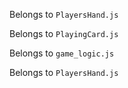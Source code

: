 Belongs to `PlayersHand.js`

<!--
class PlayersHand extends React.Component {

  render() {
    let cards = hamzaFoy.getCardInfo();
    let currentCards = cards.map(card =>
    <img src={playingCards.switchStatementForCards(card)} key={card.id} alt={card.suit + card.number} height="125px" width="75px"/>
    );

    return(
      <>
        <div className="handful-of-cards">
          {currentCards}
        </div>
        <h2>Your current hand of cards!</h2>
        <button className="button">
          Draw Card!
        </button>
      </>
    )
  }
}
-->


Belongs to `PlayingCard.js`

<!-- let cards = hamzaFoy.getCardInfo();
      let currentCards = cards.map(card =>
      <img src={playingCards.switchStatementForCards(card)} key={card.id} alt={card.suit + card.number} height="125px" width="75px"/>
      );



      class PlayingCard extends React.Component {
    render() {
        let cards = hamzaFoy.getCardInfo();
        let currentCards = cards.map(card =>
            <img src={playingCards.switchStatementForCards(card)} key={card.id} alt={card.suit + card.number} className="card"/>
        ); 
        return(
        <>
            <div className="handful-of-cards">
            {currentCards}
            </div>
        </>
      )
    }
  } -->


  Belongs to `game_logic.js`

<!-- //Dummy hand of cards for testing as game logic continues to develop
/* let dummyHand = [
    { number: 'A', suit: 'club', value: 11, id: 78, desc:"A_c"},   
    { number: 'K', suit: 'diamond', value: 10, id: 51, desc:"K_d"},
    { number: '5', suit: 'heart', value: 5, id: 56, desc:"5_h"},   
    { number: 'K', suit: 'heart', value: 10, id: 64, desc:"K_h"},  
    { number: '7', suit: 'spade', value: 7, id: 32, desc:"7_s"},   
    { number: 'A', suit: 'spade', value: 11, id: 39, desc:"A_s"},  
    { number: '5', suit: 'heart', value: 5, id: 4, desc:"5_h"},    
    { number: 'K', suit: 'heart', value: 10, id: 12, desc:"K_h"},  
    { number: '8', suit: 'club', value: 8, id: 72, desc:"8_c"},    
    { number: 'Q', suit: 'diamond', value: 10, id: 50, desc:"Q_d"},
    { number: '3', suit: 'diamond', value: 3, id: 41, desc:"3_d"}, 
    { number: 'J', suit: 'heart', value: 10, id: 10, desc:"3_h"},  
    { number: '4', suit: 'heart', value: 4, id: 55, desc:"4_h"},   
    { number: '2', suit: 'heart', value: 2, id: 53, desc:"2_h"}    
  ] */ -->

  
  Belongs to `PlayersHand.js`

  <!-- 
    /*
readCard(e) {
    let currentArray = [...this.state.cards]
    console.log(currentArray);
    let discardedCard = e.target;
    console.log(discardedCard.id)
    let readyToToss = currentArray.filter(card => {
      return card.id == discardedCard.id
    })
    console.log(readyToToss)
  }
  */

  /* discard() {
    let currentArray = [...this.state.cards]
    let discardedCard = currentArray.pop();
    let newArray = currentArray.filter(card => {
      return card !== discardedCard
    })
    this.setState({ cards: [...newArray] })
  } */
  -->